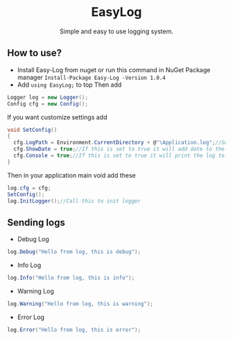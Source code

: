 <h1 align="center">
  EasyLog
</h1>
<p align="center">
  Simple and easy to use logging system.
</p>

## How to use?
- Install Easy-Log from nuget or run this command in NuGet Package manager ``` Install-Package Easy-Log -Version 1.0.4 ```
- Add ``` using EasyLog; ```
to top
Then add
```cs
Logger log = new Logger();
Config cfg = new Config();
```
If you want customize settings add
```cs
void SetConfig()
{
  cfg.LogPath = Environment.CurrentDirectory + @"\Application.log";//Set path where you want log to be saved
  cfg.ShowDate = true;//If this is set to true it will add date to the log
  cfg.Console = true;//If this is set to true it will print the log to Console too
}
```
Then in your application main void add these
```cs
log.cfg = cfg;
SetConfig();
log.InitLogger();//Call this to init logger
```

## Sending logs
- Debug Log
```cs
log.Debug("Hello from log, this is debug");
```

- Info Log
```cs
log.Info("Hello from log, this is info");
```

- Warning Log
```cs
log.Warning("Hello from log, this is warning");
```

- Error Log
```cs
log.Error("Hello from log, this is error");
```
